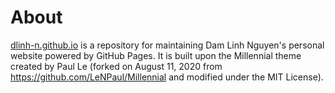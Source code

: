 # About

[dlinh-n.github.io](https://github.com/dlinh-n/dlinh-n.github.io) is a repository for maintaining Dam Linh Nguyen's personal website powered by GitHub Pages. It is built upon the Millennial theme created by Paul Le (forked on August 11, 2020 from https://github.com/LeNPaul/Millennial and modified under the MIT License).
